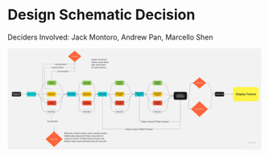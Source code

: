# Design Schematic Decision

Deciders Involved: Jack Montoro, Andrew Pan, Marcello Shen

![designDiagram](source/imgs/designDiagram.jpg)
